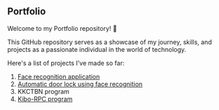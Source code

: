 ## Portfolio

Welcome to my Portfolio repository! 🚀

This GitHub repository serves as a showcase of my journey, skills, and projects as a passionate individual in the world of technology.

Here's a list of projects I've made so far:

1. [Face recognition application](https://github.com/yusufpraditya/portfolio/tree/main/face-recognition-app)
2. [Automatic door lock using face recognition](https://github.com/yusufpraditya/portfolio/tree/main/automatic-door-lock)
3. KKCTBN program
4. [Kibo-RPC program](https://github.com/yusufpraditya/portfolio/blob/main/kibo-rpc/DefaultApk/app/src/main/java/jp/jaxa/iss/kibo/rpc/defaultapk/YourService.java)
